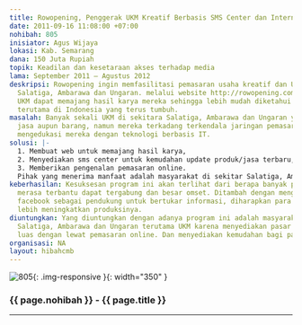 ```yaml
---
title: Rowopening, Penggerak UKM Kreatif Berbasis SMS Center dan Internet
date: 2011-09-16 11:08:00 +07:00
nohibah: 805
inisiator: Agus Wijaya
lokasi: Kab. Semarang
dana: 150 Juta Rupiah
topik: Keadilan dan kesetaraan akses terhadap media
lama: September 2011 – Agustus 2012
deskripsi: Rowopening ingin memfasilitasi pemasaran usaha kreatif dan UKM di sekitar
  Salatiga, Ambarawa dan Ungaran. melalui website http://rowopening.com, para pelaku
  UKM dapat memajang hasil karya mereka sehingga lebih mudah diketahui pengguna internet
  terutama di Indonesia yang terus tumbuh.
masalah: Banyak sekali UKM di sekitara Salatiga, Ambarawa dan Ungaran yang mampu memproduksi
  jasa aupun barang, namun mereka terkadang terkendala jaringan pemasaran. Kami ingin
  mengedukasi mereka dengan teknologi berbasis IT.
solusi: |-
  1. Membuat web untuk memajang hasil karya,
  2. Menyediakan sms center untuk kemudahan update produk/jasa terbaru,
  3. Memberikan pengenalan pemasaran online.
  Pihak yang menerima manfaat adalah masyarakat di sekitar Salatiga, Ambarawa dan Ungaran terutama UKM karena menyediakan pasar yang lebih luas dengan lewat pemasaran online dan menyediakan kemudahan bagi para pembeli.
keberhasilan: Kesuksesan program ini akan terlihat dari berapa banyak pengusaha yang
  merasa terbantu dapat tergabung dan besar omset. Ditambah dengan menggunakan akun
  facebook sebagai pendukung untuk bertukar informasi, diharapkan para pengusaha mampu
  lebih meningkatkan produksinya.
diuntungkan: Yang diuntungkan dengan adanya program ini adalah masyarakat di sekitar
  Salatiga, Ambarawa dan Ungaran terutama UKM karena menyediakan pasar yang lebih
  luas dengan lewat pemasaran online. Dan menyediakan kemudahan bagi para pembeli.
organisasi: NA
layout: hibahcmb
---
```


![805](/static/img/hibahcmb/805.png){: .img-responsive }{: width="350" }

### {{ page.nohibah }} - {{ page.title }}

---
